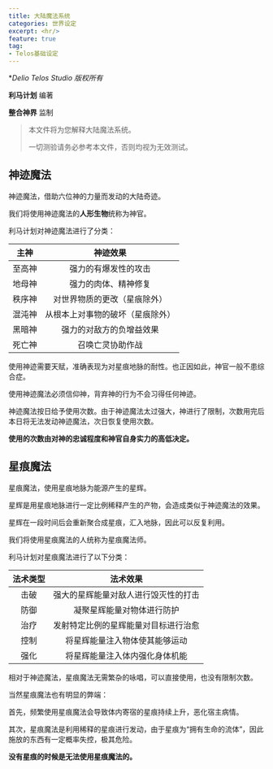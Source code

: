 ```yaml
---
title: 大陆魔法系统
categories: 世界设定
excerpt: <hr/>
feature: true
tag:
- Telos基础设定
---
```


**Delio Telos Studio 版权所有*

**利马计划** 编著

**整合神界** 监制

> 本文件将为您解释大陆魔法系统。
>
> 一切测验请务必参考本文件，否则均视为无效测试。

## 神迹魔法

神迹魔法，借助六位神的力量而发动的大陆奇迹。

我们将使用神迹魔法的**人形生物**统称为神官。

利马计划对神迹魔法进行了分类：

|  主神  |             神迹效果             |
| :----: | :------------------------------: |
| 至高神 |       强力的有爆发性的攻击       |
| 地母神 |       强力的肉体、精神修复       |
| 秩序神 |   对世界物质的更改（星痕除外）   |
| 混沌神 | 从根本上对事物的破坏（星痕除外） |
| 黑暗神 |     强力的对敌方的负增益效果     |
| 死亡神 |         召唤亡灵协助作战         |

使用神迹需要天赋，准确表现为对星痕地脉的耐性。也正因如此，神官一般不患综合症。

使用神迹魔法必须信仰神，背弃神的行为不会习得任何神迹。

神迹魔法按日给予使用次数。由于神迹魔法太过强大，神进行了限制，次数用完后本日将无法发动神迹魔法，次日恢复使用次数。

**使用的次数由对神的忠诚程度和神官自身实力的高低决定。**

## 星痕魔法

星痕魔法，使用星痕地脉为能源产生的星辉。

星辉是用星痕地脉进行一定比例稀释产生的产物，会造成类似于神迹魔法的效果。

星辉在一段时间后会重新聚合成星痕，汇入地脉，因此可以反复利用。

我们将使用星痕魔法的人统称为星痕魔法师。

利马计划对星痕魔法进行了以下分类：

| 法术类型 |               法术效果               |
| :------: | :----------------------------------: |
|   击破   | 强大的星辉能量对敌人进行毁灭性的打击 |
|   防御   |      凝聚星辉能量对物体进行防护      |
|   治疗   | 发射特定比例的星辉能量对目标进行治愈 |
|   控制   |    将星辉能量注入物体使其能够运动    |
|   强化   |    将星辉能量注入体内强化身体机能    |

相对于神迹魔法，星痕魔法无需繁杂的咏唱，可以直接使用，也没有限制次数。

当然星痕魔法也有明显的弊端：

首先，频繁使用星痕魔法会导致体内寄宿的星痕持续上升，恶化宿主病情。

其次，星痕魔法是利用稀释的星痕进行发动，由于星痕为“拥有生命的流体”，因此施放的东西有一定概率失控，极其危险。

**没有星痕的时候是无法使用星痕魔法的。**
